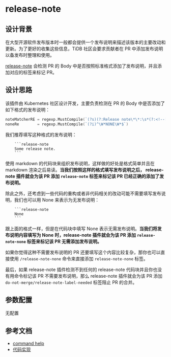 # release-note

## 设计背景

在大型开源软件发布版本时一般都会提供一个发布说明来描述该版本的主要改动和更新。为了更好的收集这些信息，TiDB 社区会要求贡献者在 PR 中添加发布说明以备发布时整理和使用。

[release-note](https://github.com/kubernetes/test-infra/tree/master/prow/plugins/releasenote) 会检测 PR 的 Body 中是否按照标准格式添加了发布说明，并且添加对应的标签来标记 PR。

## 设计思路

该插件由 Kubernetes 社区设计开发，主要负责检测在 PR 的 Body 中是否添加了如下格式的发布说明：

```go
noteMatcherRE = regexp.MustCompile(`(?s)(?:Release note\*\*:\s*(?:<!--[^<>]*-->\s*)?` + "```(?:release-note)?|```release-note)(.+?)```")
noneRe        = regexp.MustCompile(`(?i)^\W*NONE\W*$`)
```

我们推荐填写这种格式的发布说明：

```
    ```release-note
    Some release note.
    ```
```

使用 markdown 的代码块来组织发布说明，这样做的好处是格式简单并且在 markdown 渲染之后易读。**当我们按照这样的格式填写发布说明之后， release-note 插件就会为该 PR 添加 `release-note` 标签来标记该 PR 已经正确的添加了发布说明。**

除此之外，还考虑到一些代码的重构或者非代码相关的改动可能不需要填写发布说明，我们也可以用 None 来表示为无发布说明：

```
    ```release-note
    None
    ```
```

跟上面的格式一样，但是在代码块中填写 None 表示无需发布说明。**当我们将发布说明内容填写为 None 时，release-note 插件就会为该 PR 添加 `release-note-none` 标签来标记该 PR 无需添加发布说明。**

如果你觉得这种不需要发布说明的 PR 还要填写这个内容比较复杂，那你也可以直接使用 `/release-note-none` 命令来直接添加 `release-note-none` 标签。

最后，如果 release-note 插件检测不到任何的 release-note 代码块并且你也没有用命令标记该 PR 不需要发布说明，那么 release-note 插件就会为该 PR 添加 `do-not-merge/release-note-label-needed` 标签阻止 PR 的合并。

## 参数配置

无配置

## 参考文档

- [command help](https://prow.tidb.io/command-help#release_note_none)
- [代码实现](https://github.com/kubernetes/test-infra/tree/master/prow/plugins/releasenote)